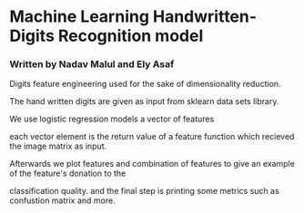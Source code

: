 # Machine Learning Handwritten-Digits Recognition model
<h3>Written by Nadav Malul and Ely Asaf </h3>
<p>Digits feature engineering used for the sake of dimensionality reduction.</p>
<p>The hand written digits are given as input from sklearn data sets library.</p>
<p>We use  logistic regression models a vector of features</p>
<p>each vector element is the return value of a feature function which recieved the image matrix as input. </p>
<p>Afterwards we plot features and combination of features to give an example of the feature's donation to the </p>
<p>classification quality. and the final step is printing some metrics such as confustion matrix and more.  </p>
<p></p>





 
